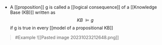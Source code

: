 - A [[proposition]] g is called a [[logical consequence]] of a [[Knowledge Base (KB)]] written as
$$KB\ \vDash g$$
		if g is true in every [[model of a propositional KB]]

>	#Example 
>	![[Pasted image 20231023212648.png]]
